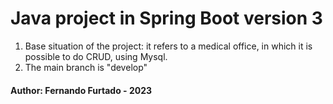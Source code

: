 # Java project in Spring Boot version 3

1. Base situation of the project: it refers to a medical office,
in which it is possible to do CRUD, using Mysql.
2. The main branch is "develop"


#### Author: Fernando Furtado - 2023
